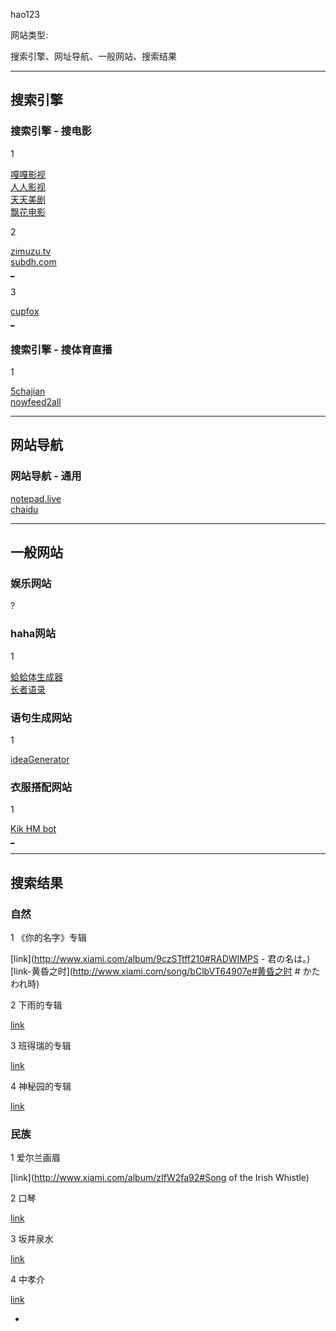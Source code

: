 hao123

网站类型:

搜索引擎、网址导航、一般网站、搜索结果

<hr>

## 搜索引擎

### 搜索引擎 - 搜电影

1

[嘎嘎影视](https://www.gagays.com)<br />
[人人影视](http://#)<br />
[天天美剧](http://cn163.net/)<br />
[飘花电影](http://www.piaohua.com/)

2

[zimuzu.tv](http://www.zimuzu.tv/) <br />
[subdh.com](http://subhd.com/) <br />
[_](https://www.v2ex.com/t/334502)<br />

3

[cupfox](https://www.cupfox.com)<br />
[_](https://www.v2ex.com/t/336040)<br />

### 搜索引擎 - 搜体育直播

1

[5chajian](http://www.5chajian.com/)<br />
[nowfeed2all](http://www.nowfeed2all.eu/type/basketball.html)


<hr>

## 网站导航

### 网站导航 - 通用

[notepad.live](http://notepad.live/changsjpage2)<br />
[chaidu](https://www.chaidu.com/)

<hr>

## 一般网站

### 娱乐网站

?

### haha网站

1

[蛤蛤体生成器](http://dkwingsmt.github.io/haha/)<br />
[长者语录](https://wiki.esu.moe/长者语录)<br />

### 语句生成网站

1

[ideaGenerator](http://matrix67.com/ideagen/)

### 衣服搭配网站

1

[Kik HM bot](http://matrix.sspai.com/p/dce81fc0#HM)<br />
[_](https://www.v2ex.com/t/336031)

<hr>

## 搜索结果

### 自然

1 《你的名字》专辑

[link](http://www.xiami.com/album/9czSTtff210#RADWIMPS - 君の名は。)<br />
[link-黄昏之时](http://www.xiami.com/song/bClbVT64907e#黄昏之时 #  かたわれ時)

2 下雨的专辑

[link](http://rainymood.com/)

3 班得瑞的专辑

[link](http://www.xiami.com/artist/23546)

4 神秘园的专辑

[link](http://www.xiami.com/artist/23619)

### 民族

1 爱尔兰画眉

[link](http://www.xiami.com/album/zIfW2fa92#Song of the Irish Whistle)

2 口琴

[link](http://www.xiami.com/album/2102663146)

3 坂井泉水

[link](https://y.qq.com/portal/album/002oyIc64HbmqA.html)

4 中孝介

[link](http://www.xiami.com/album/nmTJrU8bde5)

-
